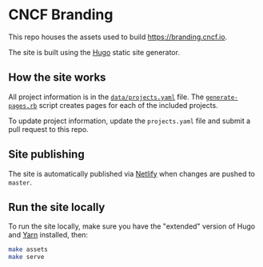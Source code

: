 # CNCF Branding

This repo houses the assets used to build https://branding.cncf.io.

The site is built using the [Hugo](https://gohugo.io) static site generator.

## How the site works

All project information is in the [`data/projects.yaml`](./data/projects.yaml) file. The [`generate-pages.rb`](./scripts/generate-pages.rb) script creates pages for each of the included projects.

To update project information, update the `projects.yaml` file and submit a pull request to this repo.

## Site publishing

The site is automatically published via [Netlify](https://netlify.com) when changes are pushed to `master`.

## Run the site locally

To run the site locally, make sure you have the "extended" version of Hugo and [Yarn](https://yarnpkg.com) installed, then:

```bash
make assets
make serve
```
